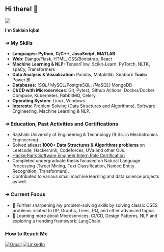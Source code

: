 ## Hi there! 👋
![](https://komarev.com/ghpvc/?username=echoSTROMLOS&style=flat-square)

**I'm Saklain Iqbal**

### ➜ My Skills
- **Languages:** **Python**, **C/C++**, **JavaScript**, **MATLAB**
- **Web:** Django/Flask, HTML, CSS/Bootstrap, React
- **Machine Learning & NLP:** TensorFlow, Scikit-Learn, PyTorch, NLTK, spaCy, Transformers
- **Data Analysis & Visualization:** Pandas, Matplotlib, Seaborn **Tools:** Power BI
- **Databases:** *(SQL)* MySQL/PostgreSQL, *(NoSQL)* MongoDB
- **CI/CD with Microservices**: Git, Pytest, Github Actions, Docker/Docker Compose, Kubernetes, RabbitMQ, Celery.
- **Operating System:** Linux, Windows
- **Interests:** Problem Solving (Data Structures and Algorithms), Software Engineering, Machine Learning & NLP.

### ➜ Education, Past Activities and Certifications
- Rajshahi University of Engineering & Technology (B.Sc. in Mechatronics Engineering)
- Solved atleast **1000+ Data Structures & Algorithms problems** on Leetcode, Hackerrank, Codeforces, UVa and other OJs.
- [HackerRank Software Engineer Intern Role Certification](https://www.hackerrank.com/certificates/bb19f86b7bbb)
- Completed undergraduate thesis focused on Natural Language Processing (Tweet Mining, Text Classification, Named Entity Recognition, Transformers).
- Contributed to various small machine learning and data science projects as well.

### ➜ Current Focus 
- 🔭 Further sharpening my problem-solving skills by solving classic CSES problems related to DP, Graphs, Trees, RQ, and other advanced topics.
- 🌱 Learning more about Microservices, CI/CD, Design Patterns, NLP and exploring a trending framework: LangChain.

### How to Reach Me 
 [![Gmail](https://img.shields.io/badge/Gmail-D14836?style=for-the-badge&logo=gmail&logoColor=white)](mailto:saklain.sourav@gmail.com ) [![LinkedIn](https://img.shields.io/badge/LinkedIn-0077B5?style=for-the-badge&logo=linkedin&logoColor=white)](https://www.linkedin.com/in/echo-saklain) 
